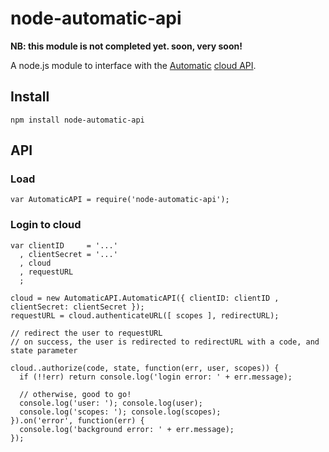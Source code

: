 node-automatic-api
==================

**NB: this module is not completed yet. soon, very soon!**

A node.js module to interface with the [Automatic](https://www.automatic.com/)
[cloud API](https://www.automatic.com/developer/).


Install
-------

    npm install node-automatic-api

API
---

### Load

    var AutomaticAPI = require('node-automatic-api');

### Login to cloud

    var clientID     = '...'
      , clientSecret = '...'
      , cloud
      , requestURL
      ;

    cloud = new AutomaticAPI.AutomaticAPI({ clientID: clientID , clientSecret: clientSecret });
    requestURL = cloud.authenticateURL([ scopes ], redirectURL);

    // redirect the user to requestURL
    // on success, the user is redirected to redirectURL with a code, and state parameter

    cloud..authorize(code, state, function(err, user, scopes)) {
      if (!!err) return console.log('login error: ' + err.message);

      // otherwise, good to go!
      console.log('user: '); console.log(user);
      console.log('scopes: '); console.log(scopes);
    }).on('error', function(err) {
      console.log('background error: ' + err.message);
    });
